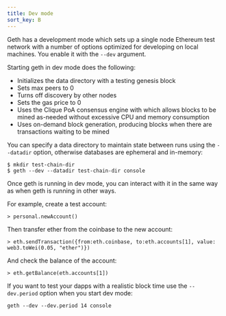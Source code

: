```yaml
---
title: Dev mode
sort_key: B
---
```


Geth has a development mode which sets up a single node Ethereum test network with a number of options optimized for developing on local machines. You enable it with the `--dev` argument.

Starting geth in dev mode does the following:

-   Initializes the data directory with a testing genesis block
-   Sets max peers to 0
-   Turns off discovery by other nodes
-   Sets the gas price to 0
-   Uses the Clique PoA consensus engine with which allows blocks to be mined as-needed without excessive CPU and memory consumption
-   Uses on-demand block generation, producing blocks when there are transactions waiting to be mined

You can specify a data directory to maintain state between runs using the `--datadir` option, otherwise databases are ephemeral and in-memory:

```shell
$ mkdir test-chain-dir
$ geth --dev --datadir test-chain-dir console
```

Once geth is running in dev mode, you can interact with it in the same way as when geth is running in other ways.

For example, create a test account:

```shell
> personal.newAccount()
```

Then transfer ether from the coinbase to the new account:

```shell
> eth.sendTransaction({from:eth.coinbase, to:eth.accounts[1], value: web3.toWei(0.05, "ether")})
```

And check the balance of the account:

```shell
> eth.getBalance(eth.accounts[1])
```

If you want to test your dapps with a realistic block time use the `--dev.period` option when you start dev mode:

```shell
geth --dev --dev.period 14 console
```
